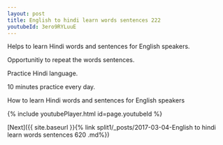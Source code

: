 ```yaml
---
layout: post
title: English to hindi learn words sentences 222 
youtubeId: 3ero9RYLuuE
---
```

 
 
Helps to learn Hindi words and sentences for English speakers.

Opportunitiy to repeat the words sentences. 

Practice Hindi language. 
 
10 minutes practice every day. 
 
How to learn Hindi words and sentences for English speakers 
 
{% include youtubePlayer.html id=page.youtubeId %}
 
 
[Next]({{ site.baseurl }}{% link  split1/_posts/2017-03-04-English to hindi learn words sentences 620 .md%})
 
